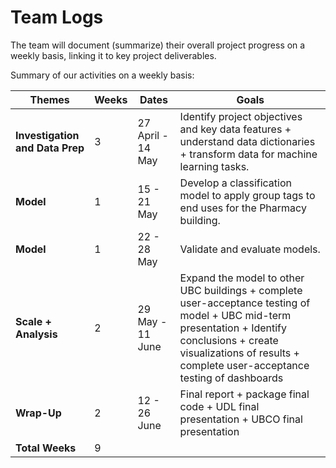 # Team Logs

The team will document (summarize) their overall project progress on a weekly basis, linking it to key project deliverables. 

Summary of our activities on a weekly basis:

| Themes | Weeks | Dates  | Goals  |
| ------------- | ------------- | ------------- | -----------| 
|**Investigation and Data Prep**|3|27 April - 14 May| Identify project objectives and key data features + understand data dictionaries + transform data for machine learning tasks.|
|**Model**|1|15 - 21 May|Develop a classification model to apply group tags to end uses for the Pharmacy building.|
|**Model**|1|22 - 28 May|Validate and evaluate models.|
|**Scale + Analysis**|2|29 May - 11 June|Expand the model to other UBC buildings + complete user-acceptance testing of model + UBC mid-term presentation + Identify conclusions + create visualizations of results + complete user-acceptance testing of dashboards|
|**Wrap-Up**|2|12 - 26 June|Final report + package final code + UDL final presentation + UBCO final presentation|
|**Total Weeks**|9|||
